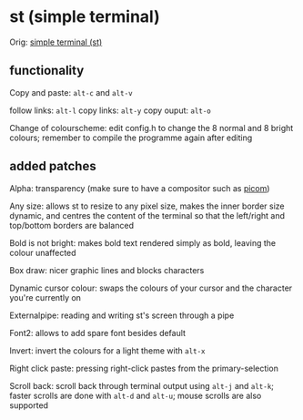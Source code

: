 # st (simple terminal)

Orig: [simple terminal (st)](https://st.suckless.org/)

## functionality

Copy and paste: `alt-c` and `alt-v`

follow links: `alt-l`
copy links: `alt-y`
copy ouput: `alt-o`

Change of colourscheme: edit config.h to change the 8 normal and 8 bright colours; remember to compile the programme again after editing


## added patches

Alpha: transparency (make sure to have a compositor such as [picom](https://github.com/yshui/picom))

Any size: allows st to resize to any pixel size, makes the inner border size dynamic, and centres the content of the terminal so that the left/right and top/bottom borders are balanced

Bold is not bright: makes bold text rendered simply as bold, leaving the colour unaffected

Box draw: nicer graphic lines and blocks characters

Dynamic cursor colour: swaps the colours of your cursor and the character you're currently on

Externalpipe: reading and writing st's screen through a pipe

Font2: allows to add spare font besides default

Invert: invert the colours for a light theme with `alt-x`

Right click paste: pressing right-click pastes from the primary-selection

Scroll back: scroll back through terminal output using `alt-j` and `alt-k`; faster scrolls are done with `alt-d` and `alt-u`; mouse scrolls are also supported
